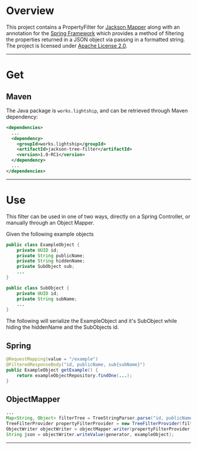 # Overview

This project contains a PropertyFilter for [Jackson Mapper](http://wiki.fasterxml.com/JacksonHome) along with an 
annotation for the [Spring Framework](http://projects.spring.io/spring-framework/) which provides a method of filtering 
the properties returned in a JSON object via passing in a formatted string.  The project is licensed under 
[Apache License 2.0](http://www.apache.org/licenses/LICENSE-2.0).

-----

# Get

## Maven

The Java package is `works.lightship`, and can be retrieved through Maven dependency:

```xml
<dependencies>
  ...
  <dependency>
    <groupId>works.lightship</groupId>
    <artifactId>jackson-tree-filter</artifactId>
    <version>1.0-RC1</version>
  </dependency>
  ...
</dependencies>
```

-----

# Use

This filter can be used in one of two ways, directly on a Spring Controller, or manually through an Object Mapper.

Given the following example objects

```java
public class ExampleObject {
    private UUID id;
    private String publicName;
    private String hiddenName;
    private SubObject sub;
    ...
}

public class SubObject {
    private UUID id;
    private String subName;
    ...
}
```

The following will serialize the ExampleObject and it's SubObject while hiding the hiddenName and the SubObjects id.

## Spring

```java
@RequestMapping(value = "/example")
@FilteredResponseBody("id, publicName, sub{subName}")
public ExampleObject getExample() {
    return exampleObjectRepository.findOne(...);
}

```

## ObjectMapper

```java
...
Map<String, Object> filterTree = TreeStringParser.parse("id, publicName, sub{subName}");
TreeFilterProvider propertyFilterProvider = new TreeFilterProvider(filterTree);
ObjectWriter objectWriter = objectMapper.writer(propertyFilterProvider);
String json = objectWriter.writeValue(generator, exampleObject);
```

-----
